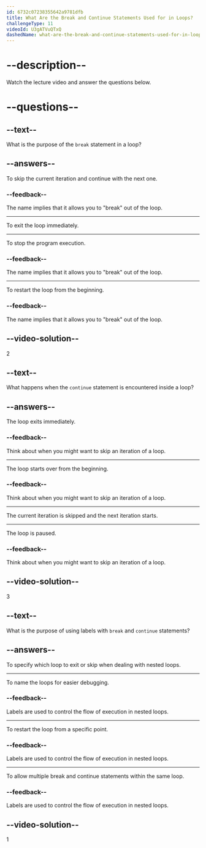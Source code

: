 ```yaml
---
id: 6732c07238355642a9781dfb
title: What Are the Break and Continue Statements Used for in Loops?
challengeType: 11
videoId: U3gATVuQTxQ
dashedName: what-are-the-break-and-continue-statements-used-for-in-loops
---
```


# --description--

Watch the lecture video and answer the questions below.

# --questions--

## --text--

What is the purpose of the `break` statement in a loop?

## --answers--

To skip the current iteration and continue with the next one.

### --feedback--

The name implies that it allows you to "break" out of the loop.

---

To exit the loop immediately.

---

To stop the program execution.

### --feedback--

The name implies that it allows you to "break" out of the loop.

---

To restart the loop from the beginning.

### --feedback--

The name implies that it allows you to "break" out of the loop.

## --video-solution--

2

## --text--

What happens when the `continue` statement is encountered inside a loop?

## --answers--

The loop exits immediately.

### --feedback--

Think about when you might want to skip an iteration of a loop.

---

The loop starts over from the beginning.

### --feedback--

Think about when you might want to skip an iteration of a loop.

---

The current iteration is skipped and the next iteration starts.

---

The loop is paused.

### --feedback--

Think about when you might want to skip an iteration of a loop.

## --video-solution--

3

## --text--

What is the purpose of using labels with `break` and `continue` statements?

## --answers--

To specify which loop to exit or skip when dealing with nested loops.

---

To name the loops for easier debugging.

### --feedback--

Labels are used to control the flow of execution in nested loops.

---

To restart the loop from a specific point.

### --feedback--

Labels are used to control the flow of execution in nested loops.

---

To allow multiple break and continue statements within the same loop.

### --feedback--

Labels are used to control the flow of execution in nested loops.

## --video-solution--

1

